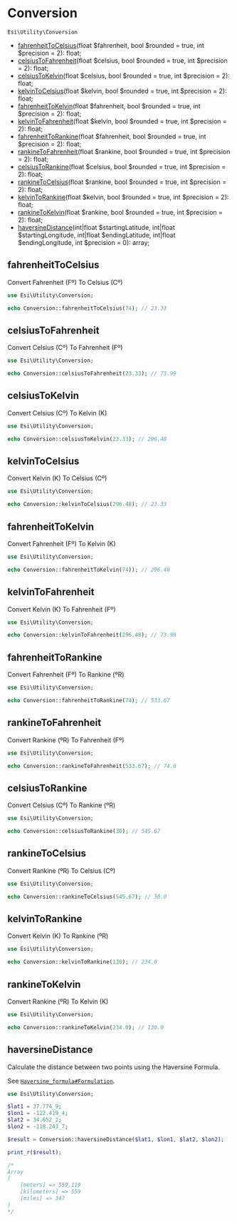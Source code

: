 # Conversion

`Esi\Utility\Conversion`

* [fahrenheitToCelsius](#fahrenheittocelsius)(float $fahrenheit, bool $rounded = true, int $precision = 2): float;
* [celsiusToFahrenheit](#celsiustofahrenheit)(float $celsius, bool $rounded = true, int $precision = 2): float;
* [celsiusToKelvin](#celsiustokelvin)(float $celsius, bool $rounded = true, int $precision = 2): float;
* [kelvinToCelsius](#kelvintocelsius)(float $kelvin, bool $rounded = true, int $precision = 2): float;
* [fahrenheitToKelvin](#fahrenheittokelvin)(float $fahrenheit, bool $rounded = true, int $precision = 2): float;
* [kelvinToFahrenheit](#kelvintofahrenheit)(float $kelvin, bool $rounded = true, int $precision = 2): float;
* [fahrenheitToRankine](#fahrenheittorankine)(float $fahrenheit, bool $rounded = true, int $precision = 2): float;
* [rankineToFahrenheit](#rankinetofahrenheit)(float $rankine, bool $rounded = true, int $precision = 2): float;
* [celsiusToRankine](#celsiustorankine)(float $celsius, bool $rounded = true, int $precision = 2): float;
* [rankineToCelsius](#rankinetocelsius)(float $rankine, bool $rounded = true, int $precision = 2): float;
* [kelvinToRankine](#kelvintorankine)(float $kelvin, bool $rounded = true, int $precision = 2): float;
* [rankineToKelvin](#rankinetokelvin)(float $rankine, bool $rounded = true, int $precision = 2): float;
* [haversineDistance](#haversinedistance)(int|float $startingLatitude, int|float $startingLongitude, int|float $endingLatitude, int|float $endingLongitude, int $precision = 0): array;


## fahrenheitToCelsius

Convert Fahrenheit (Fº) To Celsius (Cº)

```php
use Esi\Utility\Conversion;

echo Conversion::fahrenheitToCelsius(74); // 23.33
```

## celsiusToFahrenheit

Convert Celsius (Cº) To Fahrenheit (Fº)

```php
use Esi\Utility\Conversion;

echo Conversion::celsiusToFahrenheit(23.33); // 73.99
```

## celsiusToKelvin

Convert Celsius (Cº) To Kelvin (K)

```php
use Esi\Utility\Conversion;

echo Conversion::celsiusToKelvin(23.33); // 296.48
```

## kelvinToCelsius

Convert Kelvin (K) To Celsius (Cº)

```php
use Esi\Utility\Conversion;

echo Conversion::kelvinToCelsius(296.48); // 23.33
```

## fahrenheitToKelvin

Convert Fahrenheit (Fº) To Kelvin (K)

```php
use Esi\Utility\Conversion;

echo Conversion::fahrenheitToKelvin(74)); // 296.48
```

## kelvinToFahrenheit

Convert Kelvin (K) To Fahrenheit (Fº)

```php
use Esi\Utility\Conversion;

echo Conversion::kelvinToFahrenheit(296.48); // 73.99
```

## fahrenheitToRankine

Convert Fahrenheit (Fº) To Rankine (ºR)

```php
use Esi\Utility\Conversion;

echo Conversion::fahrenheitToRankine(74); // 533.67
```

## rankineToFahrenheit

Convert Rankine (ºR) To Fahrenheit (Fº)

```php
use Esi\Utility\Conversion;

echo Conversion::rankineToFahrenheit(533.67); // 74.0
```

## celsiusToRankine

Convert Celsius (Cº) To Rankine (ºR)

```php
use Esi\Utility\Conversion;

echo Conversion::celsiusToRankine(30); // 545.67
```

## rankineToCelsius

Convert Rankine (ºR) To Celsius (Cº)

```php
use Esi\Utility\Conversion;

echo Conversion::rankineToCelsius(545.67); // 30.0
```

## kelvinToRankine

Convert Kelvin (K) To Rankine (ºR)

```php
use Esi\Utility\Conversion;

echo Conversion::kelvinToRankine(130); // 234.0
```

## rankineToKelvin

Convert Rankine (ºR) To Kelvin (K)

```php
use Esi\Utility\Conversion;

echo Conversion::rankineToKelvin(234.0); // 130.0
```

## haversineDistance

Calculate the distance between two points using the Haversine Formula.

See [`Haversine_formula#Formulation`](https://en.wikipedia.org/wiki/Haversine_formula#Formulation).

```php
use Esi\Utility\Conversion;

$lat1 = 37.774_9;
$lon1 = -122.419_4;
$lat2 = 34.052_2;
$lon2 = -118.243_7;

$result = Conversion::haversineDistance($lat1, $lon1, $lat2, $lon2);

print_r($result);

/*
Array
(
    [meters] => 559,119
    [kilometers] => 559
    [miles] => 347
)
*/
```
